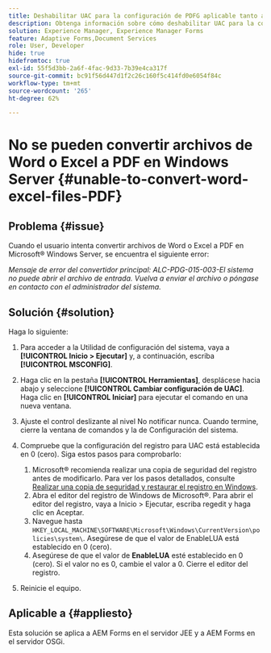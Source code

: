 ```yaml
---
title: Deshabilitar UAC para la configuración de PDFG aplicable tanto a JEE como a OSGI
description: Obtenga información sobre cómo deshabilitar UAC para la configuración de PDFG para corregir la conversión de Word a PDF.
solution: Experience Manager, Experience Manager Forms
feature: Adaptive Forms,Document Services
role: User, Developer
hide: true
hidefromtoc: true
exl-id: 55f5d3bb-2a6f-4fac-9d33-7b39e4ca317f
source-git-commit: bc91f56d447d1f2c26c160f5c414fd0e6054f84c
workflow-type: tm+mt
source-wordcount: '265'
ht-degree: 62%

---
```


# No se pueden convertir archivos de Word o Excel a PDF en Windows Server {#unable-to-convert-word-excel-files-PDF}

## Problema {#issue}

Cuando el usuario intenta convertir archivos de Word o Excel a PDF en Microsoft® Windows Server, se encuentra el siguiente error:

*Mensaje de error del convertidor principal:*
*ALC-PDG-015-003-El sistema no puede abrir el archivo de entrada. Vuelva a enviar el archivo o póngase en contacto con el administrador del sistema.*


## Solución {#solution}

Haga lo siguiente:

1. Para acceder a la Utilidad de configuración del sistema, vaya a **[!UICONTROL Inicio > Ejecutar]** y, a continuación, escriba **[!UICONTROL MSCONFIG]**.
1. Haga clic en la pestaña **[!UICONTROL Herramientas]**, desplácese hacia abajo y seleccione **[!UICONTROL Cambiar configuración de UAC]**. Haga clic en **[!UICONTROL Iniciar]** para ejecutar el comando en una nueva ventana.
1. Ajuste el control deslizante al nivel No notificar nunca. Cuando termine, cierre la ventana de comandos y la de Configuración del sistema.
1. Compruebe que la configuración del registro para UAC está establecida en 0 (cero). Siga estos pasos para comprobarlo:

   1. Microsoft® recomienda realizar una copia de seguridad del registro antes de modificarlo. Para ver los pasos detallados, consulte [Realizar una copia de seguridad y restaurar el registro en Windows](https://support.microsoft.com/es-es/help/322756).
   1. Abra el editor del registro de Windows de Microsoft®. Para abrir el editor del registro, vaya a Inicio > Ejecutar, escriba regedit y haga clic en Aceptar.
   1. Navegue hasta `HKEY_LOCAL_MACHINE\SOFTWARE\Microsoft\Windows\CurrentVersion\policies\system\`. Asegúrese de que el valor de EnableLUA está establecido en 0 (cero).
   1. Asegúrese de que el valor de **EnableLUA** esté establecido en 0 (cero). Si el valor no es 0, cambie el valor a 0. Cierre el editor del registro.

1. Reinicie el equipo.

## Aplicable a {#appliesto}

Esta solución se aplica a AEM Forms en el servidor JEE y a AEM Forms en el servidor OSGi.
